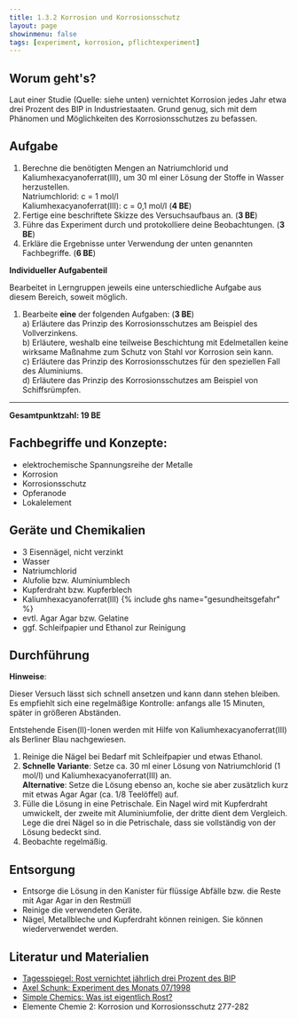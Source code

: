 ```yaml
---
title: 1.3.2 Korrosion und Korrosionsschutz
layout: page
showinmenu: false
tags: [experiment, korrosion, pflichtexperiment]
---
```

## Worum geht's?

Laut einer Studie (Quelle: siehe unten) vernichtet Korrosion jedes Jahr etwa drei Prozent des BIP in Industriestaaten. Grund genug, sich mit dem Phänomen und Möglichkeiten des Korrosionsschutzes zu befassen. 

## Aufgabe

1. Berechne die benötigten Mengen an Natriumchlorid und Kaliumhexacyanoferrat(III), um 30 ml einer Lösung der Stoffe in Wasser herzustellen.  
	Natriumchlorid: c = 1 mol/l  
	Kaliumhexacyanoferrat(III): c = 0,1 mol/l (**4 BE**)
2. Fertige eine beschriftete Skizze des Versuchsaufbaus an. (**3 BE**)
3. Führe das Experiment durch und protokolliere deine Beobachtungen. (**3 BE**)
4. Erkläre die Ergebnisse unter Verwendung der unten genannten Fachbegriffe. (**6 BE**)

**Individueller Aufgabenteil**

Bearbeitet in Lerngruppen jeweils eine unterschiedliche Aufgabe aus diesem Bereich, soweit möglich.

1. Bearbeite **eine** der folgenden Aufgaben:	(**3 BE**)  
	a) Erläutere das Prinzip des Korrosionsschutzes am Beispiel des Vollverzinkens.  
	b) Erläutere, weshalb eine teilweise Beschichtung mit Edelmetallen keine wirksame Maßnahme zum Schutz von Stahl vor Korrosion sein kann.  
	c) Erläutere das Prinzip des Korrosionsschutzes für den speziellen Fall des Aluminiums.  
	d) Erläutere das Prinzip des Korrosionsschutzes am Beispiel von Schiffsrümpfen. 

---

**Gesamtpunktzahl: 19 BE**

## Fachbegriffe und Konzepte:

- elektrochemische Spannungsreihe der Metalle
- Korrosion
- Korrosionsschutz
- Opferanode
- Lokalelement

## Geräte und Chemikalien

- 3 Eisennägel, nicht verzinkt
- Wasser
- Natriumchlorid
- Alufolie bzw. Aluminiumblech
- Kupferdraht bzw. Kupferblech
- Kaliumhexacyanoferrat(III) {% include ghs name="gesundheitsgefahr" %}
- evtl. Agar Agar bzw. Gelatine
- ggf. Schleifpapier und Ethanol zur Reinigung

## Durchführung

**Hinweise**:

Dieser Versuch lässt sich schnell ansetzen und kann dann stehen bleiben. Es empfiehlt sich eine regelmäßige Kontrolle: anfangs alle 15 Minuten, später in größeren Abständen.

Entstehende Eisen(II)-Ionen werden mit Hilfe von Kaliumhexacyanoferrat(III) als Berliner Blau nachgewiesen.

1. Reinige die Nägel bei Bedarf mit Schleifpapier und etwas Ethanol. 
2. **Schnelle Variante**: Setze ca. 30 ml einer Lösung von Natriumchlorid (1 mol/l) und Kaliumhexacyanoferrat(III) an.  
	**Alternative**: Setze die Lösung ebenso an, koche sie aber zusätzlich kurz mit etwas Agar Agar (ca. 1/8 Teelöffel) auf.
3. Fülle die Lösung in eine Petrischale. Ein Nagel wird mit Kupferdraht umwickelt, der zweite mit Aluminiumfolie, der dritte dient dem Vergleich. Lege die drei Nägel so in die Petrischale, dass sie vollständig von der Lösung bedeckt sind.
4. Beobachte regelmäßig.

## Entsorgung

- Entsorge die Lösung in den Kanister für flüssige Abfälle bzw. die Reste mit Agar Agar in den Restmüll
- Reinige die verwendeten Geräte. 
- Nägel, Metallbleche und Kupferdraht können reinigen. Sie können wiederverwendet werden.

## Literatur und Materialien

- [Tagesspiegel: Rost vernichtet jährlich drei Prozent des BIP](http://www.tagesspiegel.de/wirtschaft/studie-rost-vernichtet-jaehrlich-drei-prozent-des-bip/1641884.html)
- [Axel Schunk: Experiment des Monats 07/1998](http://www.axel-schunk.de/experiment/edm0798.html)
- [Simple Chemics: Was ist eigentlich Rost?](https://www.youtube.com/watch?v=34knGxalFAk)
- Elemente Chemie 2: Korrosion und Korrosionsschutz 277-282
